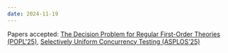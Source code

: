 ```yaml
---
date: 2024-11-19
---
```



Papers accepted: [The Decision Problem for Regular First-Order Theories (POPL'25)](https://arxiv.org/pdf/2410.17185), [Selectively Uniform Concurrency Testing (ASPLOS'25)](https://abhikrc.com/pdf/asplos25.pdf)
